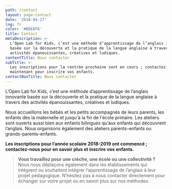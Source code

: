 ```yaml
---
path: /contact
layout: page-contact
date: '2018-04-27'
lng: fr
color: '#BDE6F6'
title: Contact
metaDescription: >-
  L’Open Lab for Kids, c’est une méthode d’apprentissage de l’anglais innovante
  basée sur la découverte et la pratique de la langue anglaise à travers des
  activités épanouissantes, créatives et ludiques.
contentTitle: Nous contacter
subTitle: >-
  Les inscriptions pour la rentrée prochaine sont en cours ; contactez-nous dès
  maintenant pour inscrire vos enfants. 
contactBoxTitle: Nous contacter
---
```

L’Open Lab for Kids, c’est une méthode d’apprentissage de l’anglais innovante basée sur la découverte et la pratique de la langue anglaise à travers des activités épanouissantes, créatives et ludiques.

Nous accueillons les bébés et les petits accompagnés de leurs parents, les enfants dès la maternelle et jusqu'à la fin de l'école primaire. Les ateliers sont ouverts aussi bien aux enfants bilingues qu’aux enfants qui découvrent l’anglais. Nous organisons également des ateliers parents-enfants ou grands-parents-enfants.

**Les inscriptions pour l’année scolaire 2018-2019 ont commencé ; contactez-nous pour en savoir plus et inscrire vos enfants.**

> **Vous travaillez pour une crèche, une école ou une collectivité ?** Nous nous déplaçons également dans les établissements qui intègrent ou souhaitent intégrer l’apprentissage de l’anglais à leur projet pédagogique. N’hésitez pas à nous contacter directement pour échanger sur votre projet ou en savoir plus sur nos méthodes.

